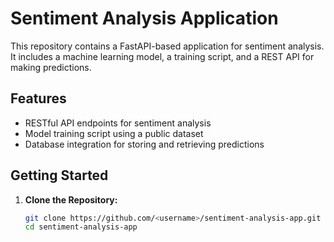 # Sentiment Analysis Application

This repository contains a FastAPI-based application for sentiment analysis. It includes a machine learning model, a training script, and a REST API for making predictions.

## Features
- RESTful API endpoints for sentiment analysis
- Model training script using a public dataset
- Database integration for storing and retrieving predictions

## Getting Started

1. **Clone the Repository:**
   ```bash
   git clone https://github.com/<username>/sentiment-analysis-app.git
   cd sentiment-analysis-app
